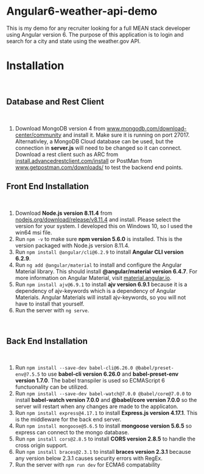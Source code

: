 <h1>Angular6-weather-api-demo</h1>
<p>This is my demo for any recruiter looking for a full MEAN stack developer using Angular version 6. The purpose of this application is to login and search for a city and state using the weather.gov API.</p>

<h1>Installation</h1>
<br>
<h2>Database and Rest Client</h2>
<br>
<ol>
<li>Download MongoDB version 4 from <a href="https://www.mongodb.com/download-center/community">www.mongodb.com/download-center/community</a> and install it. Make sure it is running on port 27017. Alternativley, a MongoDB Cloud database can be used, but the connection in <strong>server.js</strong> will need to be changed so it can connect.</li>
</li>Download a rest client such as ARC from <a href="https://install.advancedrestclient.com/install">install.advancedrestclient.com/install</a> or PostMan from <a href="https://www.getpostman.com/downloads/">www.getpostman.com/downloads/</a></li> to test the backend end points. 
</ol>
<h2>Front End Installation</h2>
<br>
<ol>
<li>Download <strong>Node.js version 8.11.4</strong> from <a href="https://nodejs.org/download/release/v8.11.4/">nodejs.org/download/release/v8.11.4</a> and install. Please select the version for your system. I developed this on Windows 10, so I used the win64 msi file.</li>
<li>Run <code>npm -v</code> to make sure <strong>npm version 5.6.0</strong> is installed. This is the version packaged with Node.js version 8.11.4.</li>
<li>Run <code>npm install @angular/cli@6.2.9</code> to install <strong>Angular CLI version 6.2.9</strong>.</li>
<li>Run <code>ng add @angular/material</code> to install and configure the Angular Material library. This should install <strong>@angular/material version 6.4.7</strong>. For more information on Angular Material, visit <a href="https://material.angular.io/">material.angular.io</a>.</li>
<li>Run <code>npm install ajv@6.9.1</code> to install <strong>ajv version 6.9.1</strong> because it is a dependency of ajv-keywords which is a dependency of Angular Materials. Angular Materials will install ajv-keywords, so you will not have to install that yourself.</li>
<li>Run the server with <code>ng serve</code>.</li>
</ol>
<br>
<h2>Back End Installation</h2>
<br>
<ol>
<li>Run <code>npm install --save-dev babel-cli@6.26.0 @babel/preset-env@7.5.5</code> to use <strong> babel-cli version 6.26.0</strong> and <strong> babel-preset-env version 1.7.0</strong>. The babel transpiler is used so ECMAScript 6 functuonality can be utilized.</li>
<li>Run <code>npm install --save-dev babel-watch@7.0.0 @babel/core@7.0.0</code> to install <strong>babel-watch version 7.0.0</strong> and <strong>@babel/core version 7.0.0</strong> so the server will restart when any changes are made to the applicaton.</li>
<li>Run <code>npm install express@4.17.1</code> to install <strong>Express.js version 4.17.1</strong>. This is the middleware for the back end server.</li>
<li>Run <code>npm install mongoose@5.6.5</code> to install <strong>mongoose version 5.6.5</strong> so express can connect to the mongo database.</li>
<li>Run <code>npm install cors@2.8.5</code> to install <strong>CORS version 2.8.5</strong> to handle the cross origin support.</li>
<li>Run <code>npm install braces@2.3.1</code> to install <strong>braces version 2.3.1</strong> because any version below 2.3.1 causes security errors with RegEx.</li>
<li>Run the server with <code>npm run dev</code> for ECMA6 compatability</li>
</ol>
